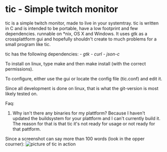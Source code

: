 tic - Simple twitch monitor
===========================
tic is a simple twitch monitor, made to live in your systemtray.
tic is written in C and is intended to be portable, have a low footprint and few dependencies.
runnable on \*nix, OS X and Windows. It uses gtk as a crossplattform gui and hopefully 
shouldn't create to much problems for a small program like tic.

tic has the following dependencies:
	- *gtk*
	- *curl* 
	- *json-c*

To install on linux, type make and then make install (with the correct permissions).

To configure, either use the gui or locate the config file (tic.conf) and edit it.

Since all development is done on linux, that is what the git-version is most likely tested on.

Faq:

1. Why isn't there any binaries for my plattform?
Because I haven't updated the buildsystem for your plattform
and I can't currently build it. The reason for that is that
tic it's not ready for usage or not ready for that pattform.

Since a screenshot can say more than 100 words (look in the opper courner):
![picture of tic in action](http://alephnull.se/software/tic-scrot.png)
